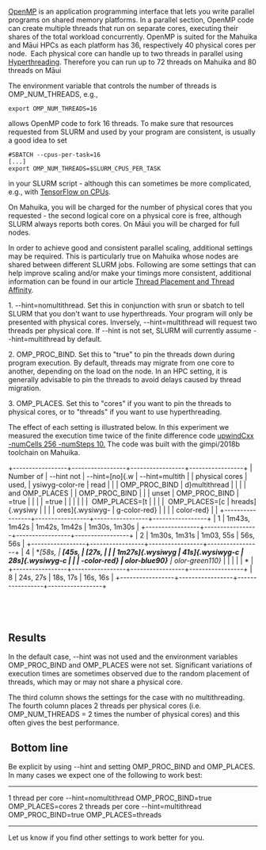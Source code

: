 [OpenMP](https://en.wikipedia.org/wiki/OpenMP) is an application
programming interface that lets you write parallel programs on shared
memory platforms. In a parallel section, OpenMP code can create multiple
threads that run on separate cores, executing their shares of the total
workload concurrently. OpenMP is suited for the Mahuika and Māui HPCs as
each platform has 36, respectively 40 physical cores per node.  Each
physical core can handle up to two threads in parallel using
[Hyperthreading](https://support.nesi.org.nz/hc/en-gb/articles/360000568236).
Therefore you can run up to 72 threads on Mahuika and 80 threads on Māui

The environment variable that controls the number of threads is
OMP\_NUM\_THREADS, e.g.,

    export OMP_NUM_THREADS=16

allows OpenMP code to fork 16 threads. To make sure that resources
requested from SLURM and used by your program are consistent, is usually
a good idea to set

    #SBATCH --cpus-per-task=16
    [...]
    export OMP_NUM_THREADS=$SLURM_CPUS_PER_TASK

in your SLURM script - although this can sometimes be more complicated,
e.g., with [TensorFlow on
CPUs](https://support.nesi.org.nz/hc/en-gb/articles/360000997675).

On Mahuika, you will be charged for the number of physical cores that
you requested - the second logical core on a physical core is free,
although SLURM always reports both cores. On Māui you will be charged
for full nodes.

In order to achieve good and consistent parallel scaling, additional
settings may be required. This is particularly true on Mahuika whose
nodes are shared between different SLURM jobs. Following are some
settings that can help improve scaling and/or make your timings more
consistent, additional information can be found in our article [Thread
Placement and Thread
Affinity](https://support.nesi.org.nz/hc/en-gb/articles/360000995575).

1\. \--hint=nomultithread. Set this in conjunction with srun or sbatch to
tell SLURM that you don\'t want to use hyperthreads. Your program will
only be presented with physical cores. Inversely, \--hint=multithread
will request two threads per physical core. If \--hint is not set, SLURM
will currently assume \--hint=multithread by default.

2\. OMP\_PROC\_BIND. Set this to \"true\" to pin the threads down during
program execution. By default, threads may migrate from one core to
another, depending on the load on the node. In an HPC setting, it is
generally advisable to pin the threads to avoid delays caused by thread
migration.

3\. OMP\_PLACES. Set this to \"cores\" if you want to pin the threads to
physical cores, or to \"threads\" if you want to use hyperthreading. 

The effect of each setting is illustrated below. In this experiment we
measured the execution time twice of the finite difference
code [upwindCxx -numCells 256 -numSteps
10.](https://github.com/pletzer/fidibench) The code was built with the
gimpi/2018b toolchain on Mahuika.

+-----------------+-----------------+-----------------+-----------------+
| Number of       | \--hint not     | \--hint=[no]{.w | \--hint=multith |
| physical cores  | used,           | ysiwyg-color-re | read            |
|                 | OMP\_PROC\_BIND | d}multithread   |                 |
|                 | and OMP\_PLACES |                 | OMP\_PROC\_BIND |
|                 | unset           | OMP\_PROC\_BIND | =true           |
|                 |                 | =true           |                 |
|                 |                 |                 |  OMP\_PLACES=[t |
|                 |                 |  OMP\_PLACES=[c | hreads]{.wysiwy |
|                 |                 | ores]{.wysiwyg- | g-color-red}    |
|                 |                 | color-red}      |                 |
+-----------------+-----------------+-----------------+-----------------+
| 1               | 1m43s, 1m42s    | 1m42s, 1m42s    | 1m30s, 1m30s    |
+-----------------+-----------------+-----------------+-----------------+
| 2               | 1m30s, 1m31s    | 1m03, 55s       | 56s, 56s        |
+-----------------+-----------------+-----------------+-----------------+
| 4               | **[58s,         | **[45s,         | **[27s,         |
|                 | 1m27s]{.wysiwyg | 41s]{.wysiwyg-c | 28s]{.wysiwyg-c |
|                 | -color-red}**   | olor-blue90}**  | olor-green110}* |
|                 |                 |                 | *               |
+-----------------+-----------------+-----------------+-----------------+
| 8               | 24s, 27s        | 18s, 17s        | 16s, 16s        |
+-----------------+-----------------+-----------------+-----------------+

 
-

Results
-------

In the default case, \--hint was not used and the environment variables
OMP\_PROC\_BIND and OMP\_PLACES were not set. Significant variations of
execution times are sometimes observed due to the random placement of
threads, which may or may not share a physical core. 

The third column shows the settings for the case with no multithreading.
The fourth column places 2 threads per physical cores (i.e.
OMP\_NUM\_THREADS = 2 times the number of physical cores) and this often
gives the best performance.

 Bottom line
------------

Be explicit by using \--hint and setting OMP\_PROC\_BIND and
OMP\_PLACES. In many cases we expect one of the following to work best:

  -------------------- ----------------------- ---------------------- ---------------------
  1 thread per core    \--hint=nomultithread   OMP\_PROC\_BIND=true   OMP\_PLACES=cores
  2 threads per core   \--hint=multithread     OMP\_PROC\_BIND=true   OMP\_PLACES=threads
  -------------------- ----------------------- ---------------------- ---------------------

Let us know if you find other settings to work better for you.
